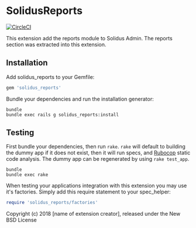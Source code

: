SolidusReports
==============

[![CircleCI](https://circleci.com/gh/solidusio-contrib/solidus_reports.svg?style=svg)](https://circleci.com/gh/solidusio-contrib/solidus_reports)

This extension add the reports module to Solidus Admin. The reports section was extracted into this extension.

Installation
------------

Add solidus_reports to your Gemfile:

```ruby
gem 'solidus_reports'
```

Bundle your dependencies and run the installation generator:

```shell
bundle
bundle exec rails g solidus_reports:install
```

Testing
-------

First bundle your dependencies, then run `rake`. `rake` will default to building the dummy app if it does not exist, then it will run specs, and [Rubocop](https://github.com/bbatsov/rubocop) static code analysis. The dummy app can be regenerated by using `rake test_app`.

```shell
bundle
bundle exec rake
```

When testing your applications integration with this extension you may use it's factories.
Simply add this require statement to your spec_helper:

```ruby
require 'solidus_reports/factories'
```

Copyright (c) 2018 [name of extension creator], released under the New BSD License
